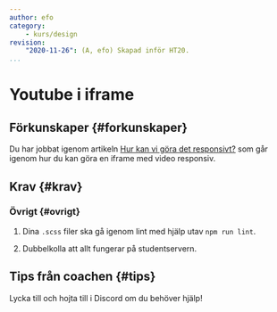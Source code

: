 ```yaml
---
author: efo
category:
    - kurs/design
revision:
    "2020-11-26": (A, efo) Skapad inför HT20.
...
```

Youtube i iframe
===================================


<!--more-->

Förkunskaper {#forkunskaper}
-----------------------

Du har jobbat igenom artikeln [Hur kan vi göra det responsivt?](kunskap/hur-kan-vi-gora-det-responsivt) som går igenom hur du kan göra en iframe med video responsiv.

Krav {#krav}
-----------------------



### Övrigt {#ovrigt}

1. Dina `.scss` filer ska gå igenom lint med hjälp utav `npm run lint`.

1. Dubbelkolla att allt fungerar på studentservern.

Tips från coachen {#tips}
-----------------------

Lycka till och hojta till i Discord om du behöver hjälp!
